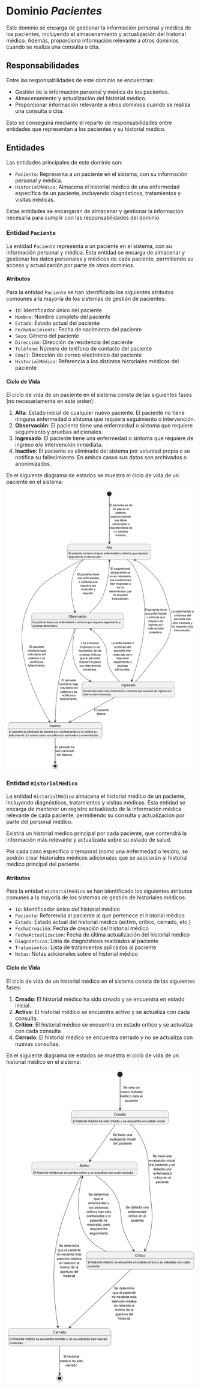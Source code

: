 # Dominio _Pacientes_

Este dominio se encarga de gestionar la información personal y médica de los pacientes, incluyendo el almacenamiento y actualización del historial médico. Además, proporciona información relevante a otros dominios cuando se realiza una consulta o cita.

## Responsabilidades

Entre las responsabilidades de este dominio se encuentran:
- Gestión de la información personal y médica de los pacientes.
- Almacenamiento y actualización del historial médico.
- Proporcionar información relevante a otros dominios cuando se realiza una consulta o cita.

Esto se conseguirá mediante el reparto de responsabilidades entre entidades que representan a los pacientes y su historial médico.

## Entidades

Las entidades principales de este dominio son:
- `Paciente`: Representa a un paciente en el sistema, con su información personal y médica.
- `HistorialMédico`: Almacena el historial médico de una enfermedad específica de un paciente, incluyendo diagnósticos, tratamientos y visitas médicas.

Estas entidades se encargarán de almacenar y gestionar la información necesaria para cumplir con las responsabilidades del dominio.

### Entidad `Paciente`

La entidad `Paciente` representa a un paciente en el sistema, con su información personal y médica. Esta entidad se encarga de almacenar y gestionar los datos personales y médicos de cada paciente, permitiendo su acceso y actualización por parte de otros dominios. 

#### Atributos
Para la entidad `Paciente` se han identificado los siguientes atributos comounes a la mayoría de los sistemas de gestión de pacientes:
- `ID`: Identificador único del paciente
- `Nombre`: Nombre completo del paciente
- `Estado`: Estado actual del paciente
- `FechaNacimiento`: Fecha de nacimiento del paciente
- `Sexo`: Género del paciente
- `Dirección`: Dirección de residencia del paciente
- `Teléfono`: Número de teléfono de contacto del paciente
- `Email`: Dirección de correo electrónico del paciente
- `HistorialMédico`: Referencia a los distintos historiales médicos del paciente

#### Ciclo de Vida

El ciclo de vida de un paciente en el sistema consta de las siguientes fases (no necesariamente en este orden):

1. **Alta**: Estado inicial de cualquier nuevo paciente. El paciente no tiene ninguna enfermedad o síntoma que requiera seguimiento o intervención.
2. **Observación**: El paciente tiene una enfermedad o síntoma que requiere seguimiento y pruebas adicionales.
3. **Ingresado**: El paciente tiene una enfermedad o síntoma que requiere de ingreso e/o intervención inmediata.
4. **Inactivo**: El paciente es eliminado del sistema por voluntad propia o se notifica su fallecimiento. En ambos casos sus datos son archivados o anonimizados.

En el siguiente diagrama de estados se muestra el ciclo de vida de un paciente en el sistema:

![Diagrama de estados del ciclo de vida del paciente](./Paciente/Paciente.png)

### Entidad `HistorialMédico`

La entidad `HistorialMédico` almacena el historial médico de un paciente, incluyendo diagnósticos, tratamientos y visitas médicas. Esta entidad se encarga de mantener un registro actualizado de la información médica relevante de cada paciente, permitiendo su consulta y actualización por parte del personal médico.

Existirá un historial médico principal por cada paciente, que contendrá la información más relevante y actualizada sobre su estado de salud. 

Por cada caso específico o temporal (como una enfermedad o lesión), se podrán crear historiales médicos adicionales que se asociarán al historial médico principal del paciente.

#### Atributos

Para la entidad `HistorialMédico` se han identificado los siguientes atributos comunes a la mayoría de los sistemas de gestión de historiales médicos:
- `ID`: Identificador único del historial médico
- `Paciente`: Referencia al paciente al que pertenece el historial médico
- `Estado`: Estado actual del historial médico (activo, crítico, cerrado, etc.)
- `FechaCreación`: Fecha de creación del historial médico
- `FechaActualización`: Fecha de última actualización del historial médico
- `Diagnósticos`: Lista de diagnósticos realizados al paciente
- `Tratamientos`: Lista de tratamientos aplicados al paciente
- `Notas`: Notas adicionales sobre el historial médico

#### Ciclo de Vida

El ciclo de vida de un historial médico en el sistema consta de las siguientes fases:

1. **Creado**: El historial médico ha sido creado y se encuentra en estado inicial.
2. **Activo**: El historial médico se encuentra activo y se actualiza con cada consulta.
3. **Crítico**: El historial médico se encuentra en estado crítico y se actualiza con cada consulta
4. **Cerrado**: El historial médico se encuentra cerrado y no se actualiza con nuevas consultas.

En el siguiente diagrama de estados se muestra el ciclo de vida de un historial médico en el sistema:

![Diagrama de estados del ciclo de vida del historial médico](./HistorialMedico/HistorialMedico.png)